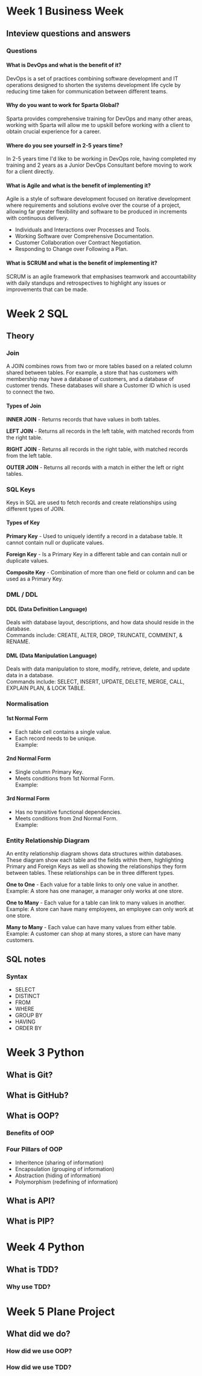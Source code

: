 # Week 1 Business Week
## Inteview questions and answers
### Questions
#### What is DevOps and what is the benefit of it?
DevOps is a set of practices combining software development and IT operations designed to shorten the systems development life cycle by reducing time taken for communication between different teams.

#### Why do you want to work for Sparta Global?
Sparta provides comprehensive training for DevOps and many other areas, working with Sparta will allow me to upskill before working with a client to obtain crucial experience for a career.

#### Where do you see yourself in 2-5 years time?
In 2-5 years time I'd like to be working in DevOps role, having completed my training and 2 years as a Junior DevOps Consultant before moving to work for a client directly.

#### What is Agile and what is the benefit of implementing it?
Agile is a style of software development focused on iterative development where requirements and solutions evolve over the course of a project, allowing far greater flexibility and software to be produced in increments with continuous delivery.
- Individuals and Interactions over Processes and Tools.
- Working Software over Comprehensive Documentation.
- Customer Collaboration over Contract Negotiation.
- Responding to Change over Following a Plan.

#### What is SCRUM and what is the benefit of implementing it?
SCRUM is an agile framework that emphasises teamwork and accountability with daily standups and retrospectives to highlight any issues or improvements that can be made.

# Week 2 SQL
## Theory
### Join
A JOIN combines rows from two or more tables based on a related column shared between tables. For example, a store that has customers with membership may have a database of customers, and a database of customer trends. These databases will share a Customer ID which is used to connect the two.

#### Types of Join
<strong>INNER JOIN</strong> - Returns records that have values in both tables.

<strong>LEFT JOIN</strong> - Returns all records in the left table, with matched records from the right table.

<strong>RIGHT JOIN</strong> - Returns all records in the right table, with matched records from the left table.

<strong>OUTER JOIN</strong> - Returns all records with a match in either the left or right tables.

### SQL Keys
Keys in SQL are used to fetch records and create relationships using different types of JOIN.

#### Types of Key
<strong>Primary Key</strong> - Used to uniquely identify a record in a database table. It cannot contain null or duplicate values.

<strong>Foreign Key</strong> - Is a Primary Key in a different table and can contain null or duplicate values.

<strong>Composite Key</strong> - Combination of more than one field or column and can be used as a Primary Key.

### DML / DDL
#### DDL (Data Definition Language)
Deals with database layout, descriptions, and how data should reside in the database.<br>
Commands include: CREATE, ALTER, DROP, TRUNCATE, COMMENT, & RENAME.

#### DML (Data Manipulation Language)
Deals with data manipulation to store, modify, retrieve, delete, and update data in a database.<br>
Commands include: SELECT, INSERT, UPDATE, DELETE, MERGE, CALL, EXPLAIN PLAN, & LOCK TABLE.

### Normalisation
#### 1st Normal Form
- Each table cell contains a single value.
- Each record needs to be unique.<br>
Example: 

#### 2nd Normal Form
- Single column Primary Key.
- Meets conditions from 1st Normal Form.<br>
Example: 

#### 3rd Normal Form
- Has no transitive functional dependencies.
- Meets conditions from 2nd Normal Form.<br>
Example: 

### Entity Relationship Diagram
An entity relationship diagram shows data structures within databases. These diagram show each table and the fields within them, highlighting Primary and Foreign Keys as well as showing the relationships they form between tables. These relationships can be in three different types.

<strong>One to One</strong> - Each value for a table links to only one value in another.<br>
Example: A store has one manager, a manager only works at one store.
  
<strong>One to Many</strong> - Each value for a table can link to many values in another.<br>
Example: A store can have many employees, an employee can only work at one store.

<strong>Many to Many</strong> - Each value can have many values from either table.<br>
Example: A customer can shop at many stores, a store can have many customers.

## SQL notes
### Syntax
- SELECT
- DISTINCT
- FROM
- WHERE
- GROUP BY
- HAVING
- ORDER BY

# Week 3 Python
## What is Git?

## What is GitHub?

## What is OOP?
### Benefits of OOP

### Four Pillars of OOP
- Inheritence (sharing of information)
- Encapsulation (grouping of information)
- Abstraction (hiding of information)
- Polymorphism (redefining of information)

## What is API?

## What is PIP?


# Week 4 Python
## What is TDD?
### Why use TDD?


# Week 5 Plane Project
## What did we do?
### How did we use OOP?
### How did we use TDD?
